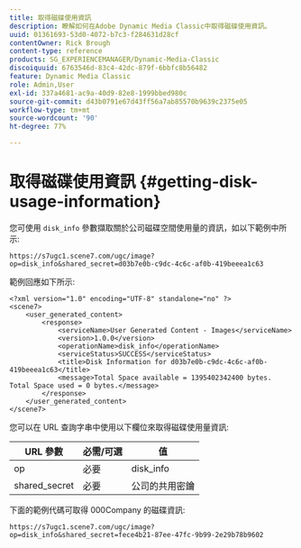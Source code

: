 ```yaml
---
title: 取得磁碟使用資訊
description: 瞭解如何在Adobe Dynamic Media Classic中取得磁碟使用資訊。
uuid: 01361693-53d0-4072-b7c3-f284631d28cf
contentOwner: Rick Brough
content-type: reference
products: SG_EXPERIENCEMANAGER/Dynamic-Media-Classic
discoiquuid: 6763546d-83c4-42dc-879f-6bbfc8b56482
feature: Dynamic Media Classic
role: Admin,User
exl-id: 337a4681-ac9a-40d9-82e8-1999bbed980c
source-git-commit: d43b0791e67d43ff56a7ab85570b9639c2375e05
workflow-type: tm+mt
source-wordcount: '90'
ht-degree: 77%

---
```


# 取得磁碟使用資訊 {#getting-disk-usage-information}

您可使用 `disk_info` 參數擷取關於公司磁碟空間使用量的資訊，如以下範例中所示:

```as3
https://s7ugc1.scene7.com/ugc/image?op=disk_info&shared_secret=d03b7e0b-c9dc-4c6c-af0b-419beeea1c63
```

範例回應如下所示:

```as3
<?xml version="1.0" encoding="UTF-8" standalone="no" ?> 
<scene7> 
    <user_generated_content> 
        <response> 
            <serviceName>User Generated Content - Images</serviceName> 
            <version>1.0.0</version> 
            <operationName>disk_info</operationName> 
            <serviceStatus>SUCCESS</serviceStatus> 
            <title>Disk Information for d03b7e0b-c9dc-4c6c-af0b-419beeea1c63</title> 
            <message>Total Space available = 1395402342400 bytes. Total Space used = 0 bytes.</message> 
        </response> 
    </user_generated_content> 
</scene7>
```

您可以在 URL 查詢字串中使用以下欄位來取得磁碟使用量資訊:

| URL 參數 | 必需/可選 | 值 |
| --- | --- | --- |
| op | 必要 | disk_info |
| shared_secret | 必要 | 公司的共用密鑰 |

下面的範例代碼可取得 000Company 的磁碟資訊:

```as3
https://s7ugc1.scene7.com/ugc/image?op=disk_info&shared_secret=fece4b21-87ee-47fc-9b99-2e29b78b9602
```

